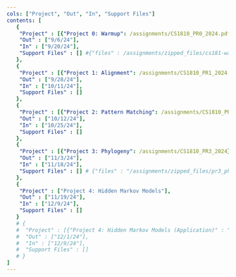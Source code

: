 ```yaml
---
cols: ["Project", "Out", "In", "Support Files"]
contents: [
   {
    "Project" : [{"Project 0: Warmup": /assignments/CS1810_PR0_2024.pdf}],
    "Out" : ["9/6/24"],
    "In" : ["9/20/24"],
    "Support Files" : [] #{"files" : /assignments/zipped_files/cs181-warmup-2024.zip}
   },
   {
    "Project" : [{"Project 1: Alignment": /assignments/CS1810_PR1_2024.pdf}],
    "Out" : ["9/28/24"],
    "In" : ["10/11/24"],
    "Support Files" : []
   },
   {
    "Project" : [{"Project 2: Pattern Matching": /assignments/CS1810_PR2_2024.pdf}],
    "Out" : ["10/12/24"],
    "In" : ["10/25/24"], 
    "Support Files" : []
   },
   {
    "Project" : [{"Project 3: Phylogeny": /assignments/CS1810_PR3_2024}],
    "Out" : ["11/3/24"],
    "In" : ["11/18/24"],
    "Support Files" : [] # {"files" : "/assignments/zipped_files/pr3_phylogeny.zip"}, {"Basic UPGMA" : "/resources/UPGMA.pptx"}, {"Priority Queue UPGMA" : "/resources/UPGMA_PQ.pptx"}
   },
   {
    "Project" : ["Project 4: Hidden Markov Models"],
    "Out" : ["11/19/24"],
    "In" : ["12/9/24"],
    "Support Files" : []
   }
   # {
   #  "Project" : [{"Project 4: Hidden Markov Models (Application)" : "https://hackmd.io/zCnJIWG4RN6kzsNe5wLUtw?view"}],
   #  "Out" : ["12/1/24"],
   #  "In" : ["12/9/24"],
   #  "Support Files" : []
   # }
]
---
```

<!-- the link format: {"Project 1: Alignment": "https://google.com"} -->